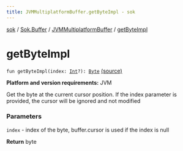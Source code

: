 ```yaml
---
title: JVMMultiplatformBuffer.getByteImpl - sok
---
```


[sok](../../index.html) / [Sok.Buffer](../index.html) / [JVMMultiplatformBuffer](index.html) / [getByteImpl](./get-byte-impl.html)

# getByteImpl

`fun getByteImpl(index: `[`Int`](https://kotlinlang.org/api/latest/jvm/stdlib/kotlin/-int/index.html)`?): `[`Byte`](https://kotlinlang.org/api/latest/jvm/stdlib/kotlin/-byte/index.html) [(source)](https://github.com/SeekDaSky/Sok/tree/master/jvm/sok-jvm/src/Sok/Buffer/JVMMultiplatformBuffer.kt#L50)

**Platform and version requirements:** JVM

Get the byte at the current cursor position. If the index parameter is provided, the cursor will be ignored and not modified

### Parameters

`index` - index of the byte, buffer.cursor is used if the index is null

**Return**
byte

